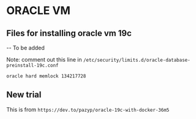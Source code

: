 # ORACLE VM
## Files for installing oracle vm 19c
-- To be added

Note: comment out this line in `/etc/security/limits.d/oracle-database-preinstall-19c.conf`
```
oracle hard memlock 134217728
```

## New trial 
This is from `https://dev.to/pazyp/oracle-19c-with-docker-36m5`